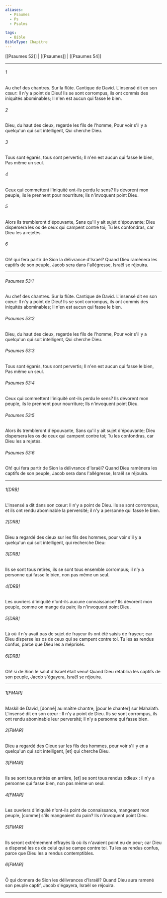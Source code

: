 ```yaml
---
aliases:
  - Psaumes
  - Ps
  - Psalms

tags:
  - Bible
BibleType: Chapitre
---
```

[[Psaumes 52]] | [[Psaumes]] | [[Psaumes 54]]

---
###### 1
Au chef des chantres. Sur la flûte. Cantique de David. L'insensé dit en son cœur: Il n'y a point de Dieu! Ils se sont corrompus, ils ont commis des iniquités abominables; Il n'en est aucun qui fasse le bien.
###### 2
Dieu, du haut des cieux, regarde les fils de l'homme, Pour voir s'il y a quelqu'un qui soit intelligent, Qui cherche Dieu.
###### 3
Tous sont égarés, tous sont pervertis; Il n'en est aucun qui fasse le bien, Pas même un seul.
###### 4
Ceux qui commettent l'iniquité ont-ils perdu le sens? Ils dévorent mon peuple, ils le prennent pour nourriture; Ils n'invoquent point Dieu.
###### 5
Alors ils trembleront d'épouvante, Sans qu'il y ait sujet d'épouvante; Dieu dispersera les os de ceux qui campent contre toi; Tu les confondras, car Dieu les a rejetés.
###### 6
Oh! qui fera partir de Sion la délivrance d'Israël? Quand Dieu ramènera les captifs de son peuple, Jacob sera dans l'allégresse, Israël se réjouira.

---
###### Psaumes 53:1
Au chef des chantres. Sur la flûte. Cantique de David. L'insensé dit en son cœur: Il n'y a point de Dieu! Ils se sont corrompus, ils ont commis des iniquités abominables; Il n'en est aucun qui fasse le bien.
###### Psaumes 53:2
Dieu, du haut des cieux, regarde les fils de l'homme, Pour voir s'il y a quelqu'un qui soit intelligent, Qui cherche Dieu.
###### Psaumes 53:3
Tous sont égarés, tous sont pervertis; Il n'en est aucun qui fasse le bien, Pas même un seul.
###### Psaumes 53:4
Ceux qui commettent l'iniquité ont-ils perdu le sens? Ils dévorent mon peuple, ils le prennent pour nourriture; Ils n'invoquent point Dieu.
###### Psaumes 53:5
Alors ils trembleront d'épouvante, Sans qu'il y ait sujet d'épouvante; Dieu dispersera les os de ceux qui campent contre toi; Tu les confondras, car Dieu les a rejetés.
###### Psaumes 53:6
Oh! qui fera partir de Sion la délivrance d'Israël? Quand Dieu ramènera les captifs de son peuple, Jacob sera dans l'allégresse, Israël se réjouira.

---
###### 1[DRB]
L'insensé a dit dans son cœur: Il n'y a point de Dieu. Ils se sont corrompus, et ils ont rendu abominable la perversité; il n'y a personne qui fasse le bien.
###### 2[DRB]
Dieu a regardé des cieux sur les fils des hommes, pour voir s'il y a quelqu'un qui soit intelligent, qui recherche Dieu:
###### 3[DRB]
Ils se sont tous retirés, ils se sont tous ensemble corrompus; il n'y a personne qui fasse le bien, non pas même un seul.
###### 4[DRB]
Les ouvriers d'iniquité n'ont-ils aucune connaissance? Ils dévorent mon peuple, comme on mange du pain; ils n'invoquent point Dieu.
###### 5[DRB]
Là où il n'y avait pas de sujet de frayeur ils ont été saisis de frayeur; car Dieu disperse les os de ceux qui se campent contre toi. Tu les as rendus confus, parce que Dieu les a méprisés.
###### 6[DRB]
Oh! si de Sion le salut d'Israël était venu! Quand Dieu rétablira les captifs de son peuple, Jacob s'égayera, Israël se réjouira.

---
###### 1[FMAR]
Maskil de David, [donné] au maître chantre, [pour le chanter] sur Mahalath. L'insensé dit en son cœur : Il n'y a point de Dieu. Ils se sont corrompus, ils ont rendu abominable leur perversité; il n'y a personne qui fasse bien.
###### 2[FMAR]
Dieu a regardé des Cieux sur les fils des hommes, pour voir s'il y en a quelqu'un qui soit intelligent, [et] qui cherche Dieu.
###### 3[FMAR]
Ils se sont tous retirés en arrière, [et] se sont tous rendus odieux : il n'y a personne qui fasse bien, non pas même un seul.
###### 4[FMAR]
Les ouvriers d'iniquité n'ont-ils point de connaissance, mangeant mon peuple, [comme] s'ils mangeaient du pain? Ils n'invoquent point Dieu.
###### 5[FMAR]
Ils seront extrêmement effrayés là où ils n'avaient point eu de peur; car Dieu a dispersé les os de celui qui se campe contre toi. Tu les as rendus confus, parce que Dieu les a rendus contemptibles.
###### 6[FMAR]
Ô qui donnera de Sion les délivrances d'Israël? Quand Dieu aura ramené son peuple captif, Jacob s'égayera, Israël se réjouira.

---
